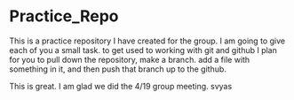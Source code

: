 # Practice_Repo
This is a practice repository I have created for the group. I am going to give each of you a small task. to get used to working with git and github I plan for you to pull down the repository, make a branch. add a file with something in it, and then push that branch up to the github.

This is great. I am glad we did the 4/19 group meeting. svyas

